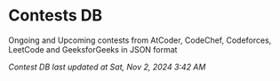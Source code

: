 # Contests DB

Ongoing and Upcoming contests from AtCoder, CodeChef, Codeforces, LeetCode and GeeksforGeeks in JSON format

*Contest DB last updated at Sat, Nov 2, 2024 3:42 AM*  
